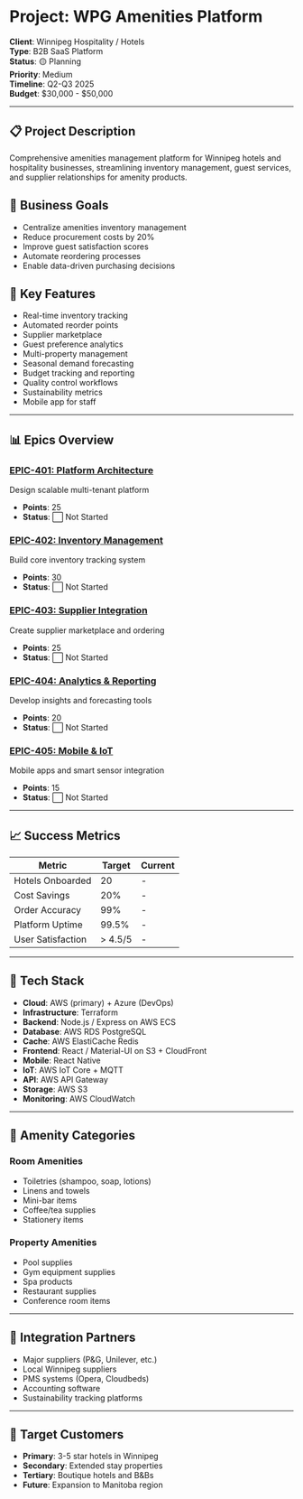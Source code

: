 # Project: WPG Amenities Platform

**Client**: Winnipeg Hospitality / Hotels  
**Type**: B2B SaaS Platform  
**Status**: 🟡 Planning  
**Priority**: Medium  
**Timeline**: Q2-Q3 2025  
**Budget**: $30,000 - $50,000  

---

## 📋 Project Description

Comprehensive amenities management platform for Winnipeg hotels and hospitality businesses, streamlining inventory management, guest services, and supplier relationships for amenity products.

## 🎯 Business Goals

- Centralize amenities inventory management
- Reduce procurement costs by 20%
- Improve guest satisfaction scores
- Automate reordering processes
- Enable data-driven purchasing decisions

## 🏨 Key Features

- Real-time inventory tracking
- Automated reorder points
- Supplier marketplace
- Guest preference analytics
- Multi-property management
- Seasonal demand forecasting
- Budget tracking and reporting
- Quality control workflows
- Sustainability metrics
- Mobile app for staff

---

## 📊 Epics Overview

### [EPIC-401: Platform Architecture](Epics/EPIC-401-Architecture.md)
Design scalable multi-tenant platform
- **Points**: 25
- **Status**: ⬜ Not Started

### [EPIC-402: Inventory Management](Epics/EPIC-402-Inventory.md)
Build core inventory tracking system
- **Points**: 30
- **Status**: ⬜ Not Started

### [EPIC-403: Supplier Integration](Epics/EPIC-403-Suppliers.md)
Create supplier marketplace and ordering
- **Points**: 25
- **Status**: ⬜ Not Started

### [EPIC-404: Analytics & Reporting](Epics/EPIC-404-Analytics.md)
Develop insights and forecasting tools
- **Points**: 20
- **Status**: ⬜ Not Started

### [EPIC-405: Mobile & IoT](Epics/EPIC-405-Mobile-IoT.md)
Mobile apps and smart sensor integration
- **Points**: 15
- **Status**: ⬜ Not Started

---

## 📈 Success Metrics

| Metric | Target | Current |
|--------|--------|---------|
| Hotels Onboarded | 20 | - |
| Cost Savings | 20% | - |
| Order Accuracy | 99% | - |
| Platform Uptime | 99.5% | - |
| User Satisfaction | > 4.5/5 | - |

---

## 🔧 Tech Stack

- **Cloud**: AWS (primary) + Azure (DevOps)
- **Infrastructure**: Terraform
- **Backend**: Node.js / Express on AWS ECS
- **Database**: AWS RDS PostgreSQL
- **Cache**: AWS ElastiCache Redis
- **Frontend**: React / Material-UI on S3 + CloudFront
- **Mobile**: React Native
- **IoT**: AWS IoT Core + MQTT
- **API**: AWS API Gateway
- **Storage**: AWS S3
- **Monitoring**: AWS CloudWatch

---

## 🏨 Amenity Categories

### Room Amenities
- Toiletries (shampoo, soap, lotions)
- Linens and towels
- Mini-bar items
- Coffee/tea supplies
- Stationery items

### Property Amenities
- Pool supplies
- Gym equipment supplies
- Spa products
- Restaurant supplies
- Conference room items

---

## 🤝 Integration Partners

- Major suppliers (P&G, Unilever, etc.)
- Local Winnipeg suppliers
- PMS systems (Opera, Cloudbeds)
- Accounting software
- Sustainability tracking platforms

---

## 👥 Target Customers

- **Primary**: 3-5 star hotels in Winnipeg
- **Secondary**: Extended stay properties
- **Tertiary**: Boutique hotels and B&Bs
- **Future**: Expansion to Manitoba region